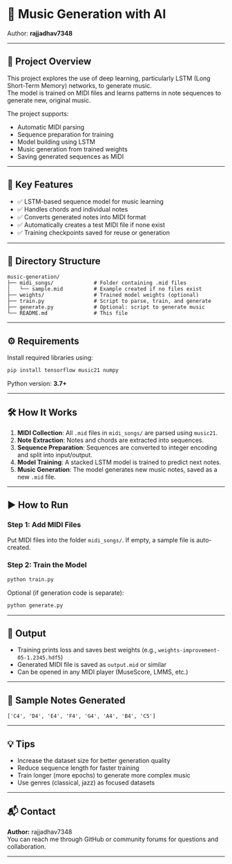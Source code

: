 
# 🎵 Music Generation with AI  
Author: **rajjadhav7348**

---

## 🚀 Project Overview

This project explores the use of deep learning, particularly LSTM (Long Short-Term Memory) networks, to generate music.  
The model is trained on MIDI files and learns patterns in note sequences to generate new, original music.

The project supports:
- Automatic MIDI parsing
- Sequence preparation for training
- Model building using LSTM
- Music generation from trained weights
- Saving generated sequences as MIDI

---

## 🧠 Key Features

- ✅ LSTM-based sequence model for music learning  
- ✅ Handles chords and individual notes  
- ✅ Converts generated notes into MIDI format  
- ✅ Automatically creates a test MIDI file if none exist  
- ✅ Training checkpoints saved for reuse or generation

---

## 📁 Directory Structure

```
music-generation/
├── midi_songs/             # Folder containing .mid files
│   └── sample.mid          # Example created if no files exist
├── weights/                # Trained model weights (optional)
├── train.py                # Script to parse, train, and generate
├── generate.py             # Optional: script to generate music
└── README.md               # This file
```

---

## ⚙️ Requirements

Install required libraries using:

```bash
pip install tensorflow music21 numpy
```

Python version: **3.7+**

---

## 🛠️ How It Works

1. **MIDI Collection**: All `.mid` files in `midi_songs/` are parsed using `music21`.
2. **Note Extraction**: Notes and chords are extracted into sequences.
3. **Sequence Preparation**: Sequences are converted to integer encoding and split into input/output.
4. **Model Training**: A stacked LSTM model is trained to predict next notes.
5. **Music Generation**: The model generates new music notes, saved as a new `.mid` file.

---

## ▶️ How to Run

### Step 1: Add MIDI Files

Put MIDI files into the folder `midi_songs/`. If empty, a sample file is auto-created.

### Step 2: Train the Model

```bash
python train.py
```

Optional (if generation code is separate):

```bash
python generate.py
```

---

## 🏁 Output

* Training prints loss and saves best weights (e.g., `weights-improvement-05-1.2345.hdf5`)
* Generated MIDI file is saved as `output.mid` or similar
* Can be opened in any MIDI player (MuseScore, LMMS, etc.)

---

## 🧩 Sample Notes Generated

```
['C4', 'D4', 'E4', 'F4', 'G4', 'A4', 'B4', 'C5']
```

---

## 💡 Tips

* Increase the dataset size for better generation quality
* Reduce sequence length for faster training
* Train longer (more epochs) to generate more complex music
* Use genres (classical, jazz) as focused datasets

---

## 📬 Contact

**Author:** rajjadhav7348  
You can reach me through GitHub or community forums for questions and collaboration.

---
